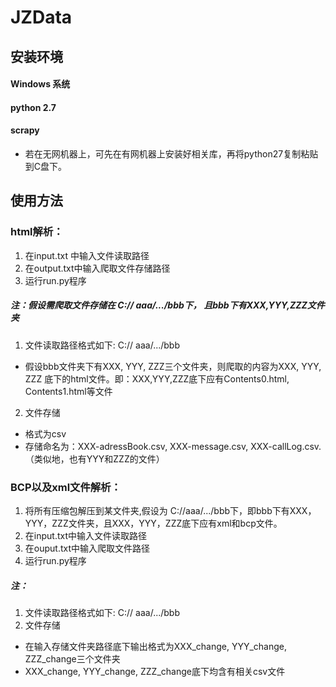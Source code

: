 # JZData

## 安装环境

#### Windows 系统

#### python 2.7

#### scrapy
+ 若在无网机器上，可先在有网机器上安装好相关库，再将python27复制粘贴到C盘下。

## 使用方法

### html解析：

1. 在input.txt 中输入文件读取路径
2. 在output.txt中输入爬取文件存储路径
3. 运行run.py程序

##### 注：假设需爬取文件存储在 C:// aaa/.../bbb下， 且bbb下有XXX,YYY,ZZZ文件夹
1. 文件读取路径格式如下:    C:// aaa/.../bbb
+ 假设bbb文件夹下有XXX, YYY, ZZZ三个文件夹，则爬取的内容为XXX, YYY, ZZZ 底下的html文件。即：XXX,YYY,ZZZ底下应有Contents0.html, Contents1.html等文件

2. 文件存储
+ 格式为csv
+ 存储命名为：XXX-adressBook.csv, XXX-message.csv, XXX-callLog.csv. （类似地，也有YYY和ZZZ的文件）


### BCP以及xml文件解析：
1. 将所有压缩包解压到某文件夹,假设为 C://aaa/.../bbb下，即bbb下有XXX，YYY，ZZZ文件夹，且XXX，YYY，ZZZ底下应有xml和bcp文件。
2. 在input.txt中输入文件读取路径
3. 在ouput.txt中输入爬取文件路径
4. 运行run.py程序

##### 注：
1. 文件读取路径格式如下:    C:// aaa/.../bbb
2. 文件存储
+ 在输入存储文件夹路径底下输出格式为XXX_change, YYY_change, ZZZ_change三个文件夹
+ XXX_change, YYY_change, ZZZ_change底下均含有相关csv文件
